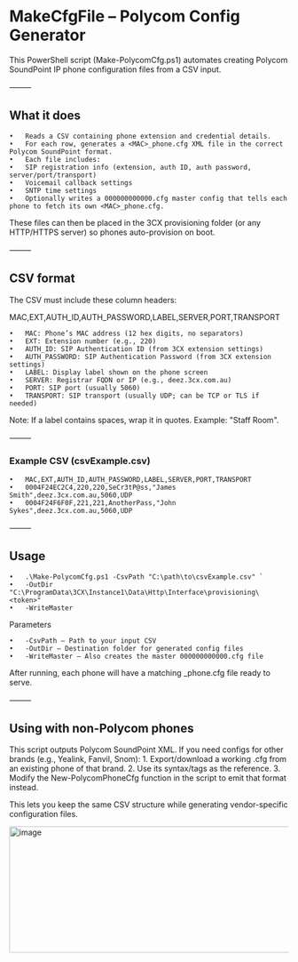 # MakeCfgFile – Polycom Config Generator

This PowerShell script (Make-PolycomCfg.ps1) automates creating Polycom SoundPoint IP phone configuration files from a CSV input.

⸻

## What it does
	•	Reads a CSV containing phone extension and credential details.
	•	For each row, generates a <MAC>_phone.cfg XML file in the correct Polycom SoundPoint format.
	•	Each file includes:
	•	SIP registration info (extension, auth ID, auth password, server/port/transport)
	•	Voicemail callback settings
	•	SNTP time settings
	•	Optionally writes a 000000000000.cfg master config that tells each phone to fetch its own <MAC>_phone.cfg.

These files can then be placed in the 3CX provisioning folder (or any HTTP/HTTPS server) so phones auto-provision on boot.

⸻

## CSV format

The CSV must include these column headers:

MAC,EXT,AUTH_ID,AUTH_PASSWORD,LABEL,SERVER,PORT,TRANSPORT

	•	MAC: Phone’s MAC address (12 hex digits, no separators)
	•	EXT: Extension number (e.g., 220)
	•	AUTH_ID: SIP Authentication ID (from 3CX extension settings)
	•	AUTH_PASSWORD: SIP Authentication Password (from 3CX extension settings)
	•	LABEL: Display label shown on the phone screen
	•	SERVER: Registrar FQDN or IP (e.g., deez.3cx.com.au)
	•	PORT: SIP port (usually 5060)
	•	TRANSPORT: SIP transport (usually UDP; can be TCP or TLS if needed)

Note: If a label contains spaces, wrap it in quotes. Example: "Staff Room".

⸻

### Example CSV (csvExample.csv)
	•	MAC,EXT,AUTH_ID,AUTH_PASSWORD,LABEL,SERVER,PORT,TRANSPORT
	•	0004F24EC2C4,220,220,SeCr3tP@ss,"James Smith",deez.3cx.com.au,5060,UDP
	•	0004F24F6F0F,221,221,AnotherPass,"John Sykes",deez.3cx.com.au,5060,UDP


⸻

## Usage

	•	.\Make-PolycomCfg.ps1 -CsvPath "C:\path\to\csvExample.csv" `
  	•	-OutDir "C:\ProgramData\3CX\Instance1\Data\Http\Interface\provisioning\<token>" 
  	•	-WriteMaster

Parameters

	•	-CsvPath – Path to your input CSV
	•	-OutDir – Destination folder for generated config files
	•	-WriteMaster – Also creates the master 000000000000.cfg file

After running, each phone will have a matching <MAC>_phone.cfg file ready to serve.

⸻

## Using with non-Polycom phones

This script outputs Polycom SoundPoint XML.
If you need configs for other brands (e.g., Yealink, Fanvil, Snom):
	1.	Export/download a working .cfg from an existing phone of that brand.
	2.	Use its syntax/tags as the reference.
	3.	Modify the New-PolycomPhoneCfg function in the script to emit that format instead.

This lets you keep the same CSV structure while generating vendor-specific configuration files.

<img width="585" height="227" alt="image" src="https://github.com/user-attachments/assets/9cfb0053-c8ca-41a3-ad6f-358b55e078a6" />

